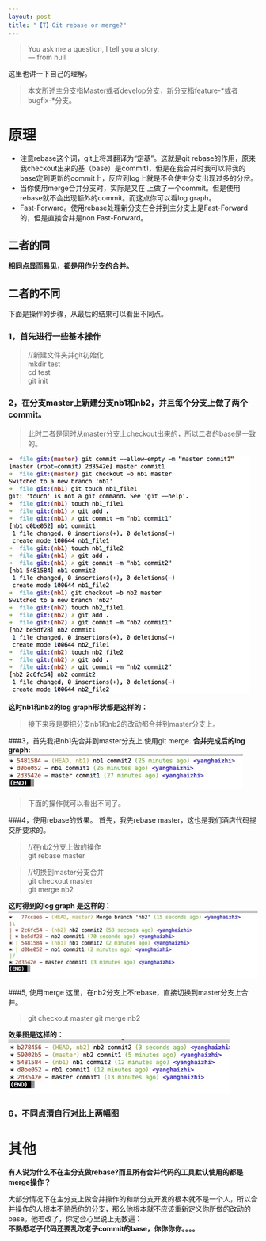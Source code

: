 ```yaml
---
layout: post
title: "【T】Git rebase or merge?"
---
```



> You ask me a question, I tell you a story.    
                                                            — from null

这里也讲一下自己的理解。

> 本文所述主分支指Master或者develop分支，新分支指feature-*或者bugfix-*分支。

# 原理

+ 注意rebase这个词，git上将其翻译为“定基”。这就是git rebase的作用，原来我checkout出来的基（base）是commit1，但是在我合并时我可以将我的base定到更新的commit上，反应到log上就是不会使主分支出现过多的分岔。
+ 当你使用merge合并分支时，实际是又在 上做了一个commit。但是使用rebase就不会出现额外的commit。而这点你可以看log graph。
+ Fast-Forward。使用rebase处理新分支在合并到主分支上是Fast-Forward的，但是直接合并是non Fast-Forward。

## 二者的同
**相同点显而易见，都是用作分支的合并。**    

## 二者的不同
下面是操作的步骤，从最后的结果可以看出不同点。

### 1，首先进行一些基本操作
> //新建文件夹并git初始化    
mkdir test    
cd test    
git init    

### 2，在分支master上新建分支nb1和nb2，并且每个分支上做了两个commit。

> 此时二者是同时从master分支上checkout出来的，所以二者的base是一致的。

![prepare job.png](/resource/git_rebase_and_git_merge/prepare_job.png)

**这时nb1和nb2的log graph形状都是这样的：**


> 接下来我是要把分支nb1和nb2的改动都合并到master分支上。

###3，首先我把nb1先合并到master分支上.使用git merge.
**合并完成后的log graph:**    
![nb1 log](/resource/git_rebase_and_git_merge/nb1_log.png)


>下面的操作就可以看出不同了。

###4，使用rebase的效果。
首先，我先rebase master，这也是我们酒店代码提交所要求的。

>//在nb2分支上做的操作    
git rebase master

> //切换到master分支合并    
git checkout master    
git merge nb2    

**这时得到的log graph 是这样的：**    
![master log](/resource/git_rebase_and_git_merge/merge_non_fastforward.png)

###5, 使用merge
这里，在nb2分支上不rebase，直接切换到master分支上合并。

>git checkout master
git merge nb2

**效果图是这样的：**    
![rebase](/resource/git_rebase_and_git_merge/master_nb2_rebase.png)

### 6，不同点清自行对比上两幅图

# 其他
**有人说为什么不在主分支做rebase?而且所有合并代码的工具默认使用的都是merge操作？**

大部分情况下在主分支上做合并操作的和新分支开发的根本就不是一个人，所以合并操作的人根本不熟悉你的分支，那么他根本就不应该重新定义你所做的改动的base。他若改了，你定会心里说上无数遍：     
**不熟悉老子代码还要乱改老子commit的base，你你你你。。。。**
